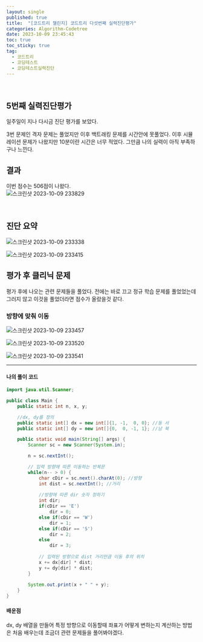 ```yaml
---
layout: single
published: true
title:  "[코드트리 챌린지] 코드트리 다섯번째 실력진단평가"
categories: Algorithm-Codetree
date: 2023-10-09 23:45:43
toc: true
toc_sticky: true
tag:   
  - 코드트리
  - 코딩테스트
  - 코딩테스트실력진단
---
```

<br>


## 5번째 실력진단평가

일주일이 지나 다시금 진단 평가를 보았다.  

3번 문제인 격자 문제는 풀었지만 이후 백트래킹 문제를 시간안에 못풀었다. 이후 시뮬레이션 문제가 나왔지만 10분이란 시간은 너무 적었다. 그만큼 나의 실력이 아직 부족하구나 느낀다.

## 결과

이번 점수는 506점이 나왔다.  
![스크린샷 2023-10-09 233829](https://github.com/BaxDailyGit/BaxDailyGit.github.io/assets/99312529/95731e4e-d2f7-4ddc-ab9c-0402de6c39b6)



<br>

## 진단 요약

![스크린샷 2023-10-09 233338](https://github.com/BaxDailyGit/BaxDailyGit.github.io/assets/99312529/5dfa8aeb-b0d2-46bd-afe6-eff34036d5ed)


![스크린샷 2023-10-09 233415](https://github.com/BaxDailyGit/BaxDailyGit.github.io/assets/99312529/58f6f990-3882-42b9-84c3-8223fd433128)

## 평가 후 클리닉 문제

평가 후에 나오는 관련 문제들을 풀었다. 전에는 바로 끄고 정규 학습 문제를 풀었었는데 그러지 않고 이것을 풀었더라면 점수가 올랐을것 같다.

### 방향에 맞춰 이동


![스크린샷 2023-10-09 233457](https://github.com/BaxDailyGit/BaxDailyGit.github.io/assets/99312529/cb32c56e-c34c-445f-a119-77e22893d39b)


![스크린샷 2023-10-09 233520](https://github.com/BaxDailyGit/BaxDailyGit.github.io/assets/99312529/36c8c843-e322-4384-9d5c-2be3aec9c6a6)


![스크린샷 2023-10-09 233541](https://github.com/BaxDailyGit/BaxDailyGit.github.io/assets/99312529/068a038e-be50-421d-a5fc-e8a3430def83)





----------------

#### 나의 풀이 코드



```java
import java.util.Scanner;

public class Main {
    public static int n, x, y;

    //dx, dy를 정의
    public static int[] dx = new int[]{1, -1,  0, 0}; //동 서
    public static int[] dy = new int[]{0,  0, -1, 1}; //남 북

    public static void main(String[] args) {
        Scanner sc = new Scanner(System.in);

        n = sc.nextInt();

        // 입력 방향에 따른 이동하는 반복문
        while(n-- > 0) {
            char cDir = sc.next().charAt(0); //방향
            int dist = sc.nextInt(); //거리
            
            //방향에 따른 dir 숫자 정하기
            int dir;
            if(cDir == 'E')
                dir = 0;
            else if(cDir == 'W')
                dir = 1;
            else if(cDir == 'S')
                dir = 2;
            else
                dir = 3;
            
            // 입력된 방향으로 dist 거리만큼 이동 후의 위치
            x += dx[dir] * dist;
            y += dy[dir] * dist;
        }
    
        System.out.print(x + " " + y);
    }
}
```




#### 배운점

dx, dy 배열을 만들어 특정 방향으로 이동할때 좌표가 어떻게 변하는지 계산하는 방법은 처음 배우는데 조금더 관련 문제들을 풀어봐야겠다.

